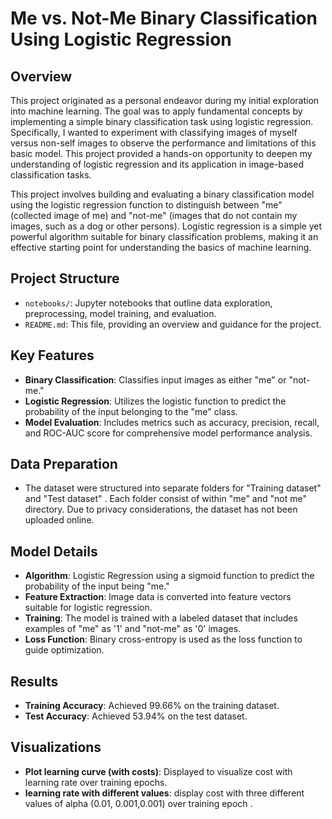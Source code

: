 # Me vs. Not-Me Binary Classification Using Logistic Regression

## Overview
This project originated as a personal endeavor during my initial exploration into machine learning. The goal was to apply fundamental concepts 
by implementing a simple binary classification task using logistic regression. Specifically, I wanted to experiment with classifying images of 
myself versus non-self images to observe the performance and limitations of this basic model. This project provided a hands-on opportunity to 
deepen my understanding of logistic regression and its application in image-based classification tasks.

This project involves building and evaluating a binary classification model using the logistic regression function to distinguish between "me" 
(collected image of me) and "not-me" (images that do not contain my images, such as a dog or other persons). Logistic regression is a simple yet
 powerful algorithm suitable for binary classification problems, making it an effective starting point for understanding the basics of machine 
 learning.

## Project Structure
- `notebooks/`: Jupyter notebooks that outline data exploration, preprocessing, model training, and evaluation.
- `README.md`: This file, providing an overview and guidance for the project.

## Key Features
- **Binary Classification**: Classifies input images as either "me" or "not-me."
- **Logistic Regression**: Utilizes the logistic function to predict the probability of the input belonging to the "me" class.
- **Model Evaluation**: Includes metrics such as accuracy, precision, recall, and ROC-AUC score for comprehensive model performance analysis.

## Data Preparation
- The dataset were  structured into separate folders for "Training dataset" and "Test dataset" . Each folder consist of  within "me" and "not me" directory. Due to privacy considerations, the dataset has not been uploaded online.

## Model Details
- **Algorithm**: Logistic Regression using a sigmoid function to predict the probability of the input being "me."
- **Feature Extraction**: Image data is converted into feature vectors suitable for logistic regression.
- **Training**: The model is trained with a labeled dataset that includes examples of "me" as '1'  and "not-me"  as '0' images.
- **Loss Function**: Binary cross-entropy is used as the loss function to guide optimization.


## Results
- **Training Accuracy**: Achieved 99.66% on the training dataset.
- **Test Accuracy**: Achieved 53.94% on the test dataset.

## Visualizations
- **Plot learning curve (with costs)**: Displayed to visualize cost with learning rate over training epochs.
- **learning rate with different values**: display cost with three different values of alpha (0.01, 0.001,0.001) over training epoch .



